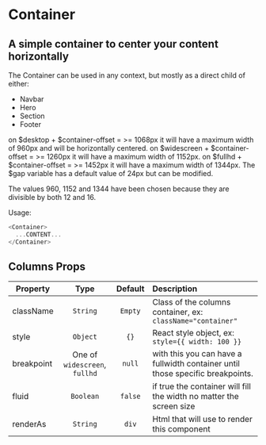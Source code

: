 # Container

A simple container to center your content horizontally
------

The Container  can be used in any context, but mostly as a direct child of either:

- Navbar
- Hero
- Section
- Footer

on $desktop + $container-offset = >= 1068px it will have a maximum width of 960px and will be horizontally centered.
on $widescreen + $container-offset = >= 1260px it will have a maximum width of 1152px.
on $fullhd + $container-offset = >= 1452px it will have a maximum width of 1344px.
The $gap variable has a default value of 24px but can be modified.

The values 960, 1152 and 1344 have been chosen because they are divisible by both 12 and 16.

Usage:

```javascript
<Container>
  ...CONTENT...
</Container>
```

## Columns Props

| Property   |      Type      | Default | Description |
|----------|:-------------:|:------:|:----------|
| className |  `String` | `Empty` |Class of the columns container, ex: ```className="container"``` |
| style |    `Object`   | `{}` | React style object, ex: ```style={{ width: 100 }}``` |
| breakpoint | One of  `widescreen`, `fullhd` | `null` |   with this you can have a fullwidth container until those specific breakpoints. |
| fluid | `Boolean` | `false` | if true the container will fill the width no matter the screen size |
| renderAs | `String` | `div` | Html that will use to render this component |
